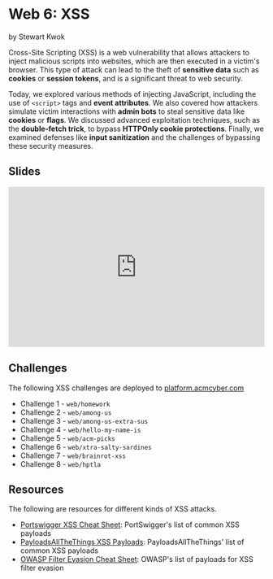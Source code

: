 # Web 6: XSS
by Stewart Kwok

Cross-Site Scripting (XSS) is a web vulnerability that allows attackers to inject malicious scripts into websites, which are then executed in a victim's browser. This type of attack can lead to the theft of **sensitive data** such as **cookies** or **session tokens**, and is a significant threat to web security.

Today, we explored various methods of injecting JavaScript, including the use of `<script>` tags and **event attributes**. We also covered how attackers simulate victim interactions with **admin bots** to steal sensitive data like **cookies** or **flags**. We discussed advanced exploitation techniques, such as the **double-fetch trick**, to bypass **HTTPOnly cookie protections**. Finally, we examined defenses like **input sanitization** and the challenges of bypassing these security measures.


## Slides
<iframe src="https://docs.google.com/presentation/d/e/2PACX-1vRrAAOBLXED4dRhTRJMcyY30YA603hnSpjNXMoj_s0Sia0oh5hOafiB3iH4f4xGWIDtl3tKINKBI4hy/embed?start=false&loop=false&delayms=3000" frameborder="0" width="100%" style="aspect-ratio: 16 / 10;" allowfullscreen="true" mozallowfullscreen="true" webkitallowfullscreen="true"></iframe>

## Challenges
The following XSS challenges are deployed to [platform.acmcyber.com](https://platform.acmcyber.com)
- Challenge 1 - `web/homework`
- Challenge 2 - `web/among-us`
- Challenge 3 - `web/among-us-extra-sus`
- Challenge 4 - `web/hello-my-name-is`
- Challenge 5 - `web/acm-picks`
- Challenge 6 - `web/xtra-salty-sardines`
- Challenge 7 - `web/brainrot-xss`
- Challenge 8 - `web/hptla`

## Resources
The following are resources for different kinds of XSS attacks.
- [Portswigger XSS Cheat Sheet](https://portswigger.net/web-security/cross-site-scripting/cheat-sheet): PortSwigger's list of common XSS payloads
- [PayloadsAllTheThings XSS Payloads](https://github.com/swisskyrepo/PayloadsAllTheThings/tree/master/XSS%20Injection): PayloadsAllTheThings' list of common XSS payloads
- [OWASP Filter Evasion Cheat Sheet](https://cheatsheetseries.owasp.org/cheatsheets/XSS_Filter_Evasion_Cheat_Sheet.html): OWASP's list of payloads for XSS filter evasion